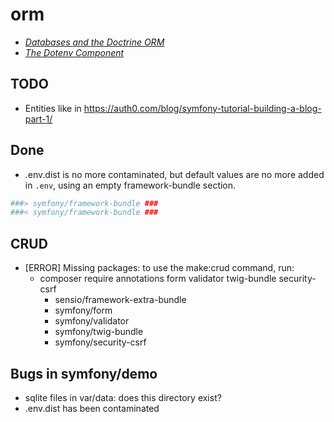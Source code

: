 # orm

* *[Databases and the Doctrine ORM](https://symfony.com/doc/current/doctrine.html)*
* *[The Dotenv Component](https://symfony.com/doc/current/components/dotenv.html)*

## TODO
* Entities like in https://auth0.com/blog/symfony-tutorial-building-a-blog-part-1/

## Done
* .env.dist is no more contaminated, but default values are no more added in `.env`, using an empty framework-bundle section.
```sh
###> symfony/framework-bundle ###
###< symfony/framework-bundle ###
```

## CRUD
* [ERROR] Missing packages: to use the make:crud command, run:
  * composer require annotations form validator twig-bundle security-csrf
    * sensio/framework-extra-bundle
    * symfony/form
    * symfony/validator
    * symfony/twig-bundle
    * symfony/security-csrf


## Bugs in symfony/demo
* sqlite files in var/data: does this directory exist?
* .env.dist has been contaminated
